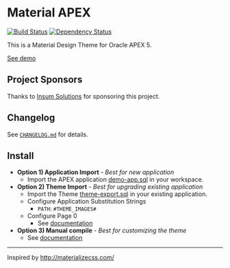 # Material APEX
[![Build Status](https://travis-ci.org/vincentmorneau/material-apex.svg?branch=master)](https://travis-ci.org/vincentmorneau/material-apex)
[![Dependency Status](https://david-dm.org/vincentmorneau/material-apex.svg)](https://david-dm.org/vincentmorneau/material-apex)

This is a Material Design Theme for Oracle APEX 5.

[See demo](https://apex.oracle.com/pls/apex/f?p=12192)

## Project Sponsors
Thanks to [Insum Solutions](http://insum.ca/) for sponsoring this project.

## Changelog
See [`CHANGELOG.md`](CHANGELOG.md) for details.

## Install
- **Option 1) Application Import** - *Best for new application*
    - Import the APEX application [demo-app.sql](apex/demo-app.sql) in your workspace.
- **Option 2) Theme Import** - *Best for upgrading existing application*
    - Import the Theme [theme-export.sql](apex/theme-export.sql) in your existing application.
    - Configure Application Substitution Strings
        - `PATH`: `#THEME_IMAGES#`
    - Configure Page 0
        - See [documentation](docs/page-0.md)
- **Option 3) Manual compile** - *Best for customizing the theme*
    - See [documentation](docs/manual-install.md)

---

Inspired by http://materializecss.com/
